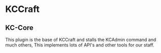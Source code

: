 # KCCraft
## KC-Core

This plugin is the base of KCCraft and stalls the KCAdmin command and much others, This implements lots of API's and other tools for our staff.

